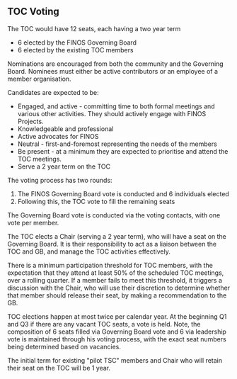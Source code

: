 ## TOC Voting

The TOC would have 12 seats, each having a two year term
- 6 elected by the FINOS Governing Board
- 6 elected by the existing TOC members

Nominations are encouraged from both the community and the Governing Board. Nominees must either be active contributors or an employee of a member organisation. 

Candidates are expected to be:

- Engaged, and active - committing time to both formal meetings and various other activities. They should actively engage with FINOS Projects.
- Knowledgeable and professional
- Active advocates for FINOS
- Neutral - first-and-foremost representing the needs of the members
- Be present - at a minimum they are expected to prioritise and attend the TOC meetings.
- Serve a 2 year term on the TOC

The voting process has two rounds:

1. The FINOS Governing Board vote is conducted and 6 individuals elected
2. Following this, the TOC vote to fill the remaining seats

The Governing Board vote is conducted via the voting contacts, with one vote per member. 

The TOC elects a Chair (serving a 2 year term), who will have a seat on the Governing Board. It is their responsibility to act as a liaison between the TOC and GB, and manage the TOC activities effectively. 

There is a minimum participation threshold for TOC members, with the expectation that they attend at least 50% of the scheduled TOC meetings, over a rolling quarter. If a member fails to meet this threshold, it triggers a discussion with the Chair, who will use their discretion to determine whether that member should release their seat, by making a recommendation to the GB.

TOC elections happen at most twice per calendar year. At the beginning Q1 and Q3 if there are any vacant TOC seats, a vote is held. Note, the composition of 6 seats filled via Governing Board vote and 6 via leadership vote is maintained through his voting process, with the exact seat numbers being determined based on vacancies.

The initial term for existing "pilot TSC" members and Chair who will retain their seat on the TOC will be 1 year.
